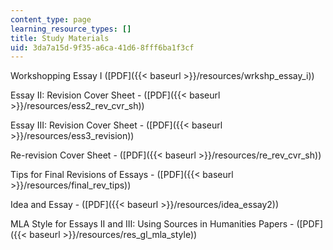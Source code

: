 ```yaml
---
content_type: page
learning_resource_types: []
title: Study Materials
uid: 3da7a15d-9f35-a6ca-41d6-8fff6ba1f3cf
---
```


Workshopping Essay I ([PDF]({{< baseurl >}}/resources/wrkshp_essay_i))

Essay II: Revision Cover Sheet - ([PDF]({{< baseurl >}}/resources/ess2_rev_cvr_sh))

Essay III: Revision Cover Sheet - ([PDF]({{< baseurl >}}/resources/ess3_revision))

Re-revision Cover Sheet - ([PDF]({{< baseurl >}}/resources/re_rev_cvr_sh))

Tips for Final Revisions of Essays - ([PDF]({{< baseurl >}}/resources/final_rev_tips))

Idea and Essay - ([PDF]({{< baseurl >}}/resources/idea_essay2))

MLA Style for Essays II and III: Using Sources in Humanities Papers - ([PDF]({{< baseurl >}}/resources/res_gl_mla_style))